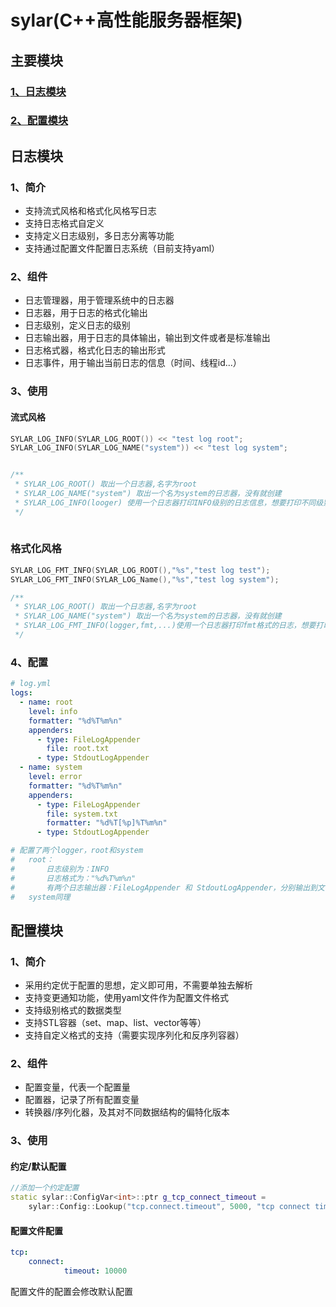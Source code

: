 <!--
 * @Descripttion: 
 * @version: 
 * @Author: zsj
 * @Date: 2020-06-06 23:45:02
 * @LastEditors: zsj
 * @LastEditTime: 2020-06-08 10:46:29
--> 

# sylar(C++高性能服务器框架)
## 主要模块

### [1、日志模块](#log)
### [2、配置模块](#config)


## <span id="log">日志模块</span>
### 1、简介
- 支持流式风格和格式化风格写日志
- 支持日志格式自定义
- 支持定义日志级别，多日志分离等功能
- 支持通过配置文件配置日志系统（目前支持yaml）
### 2、组件
* 日志管理器，用于管理系统中的日志器
* 日志器，用于日志的格式化输出
* 日志级别，定义日志的级别
* 日志输出器，用于日志的具体输出，输出到文件或者是标准输出
* 日志格式器，格式化日志的输出形式
* 日志事件，用于输出当前日志的信息（时间、线程id...）
### 3、使用
#### 流式风格
```cpp
SYLAR_LOG_INFO(SYLAR_LOG_ROOT()) << "test log root";
SYLAR_LOG_INFO(SYLAR_LOG_NAME("system")) << "test log system";


/**
 * SYLAR_LOG_ROOT() 取出一个日志器,名字为root
 * SYLAR_LOG_NAME("system") 取出一个名为system的日志器，没有就创建
 * SYLAR_LOG_INFO(looger) 使用一个日志器打印INFO级别的日志信息，想要打印不同级别日志，使用SYLAR_LOG_{LEVEL}(logger)
 */
 
```

### 格式化风格
```cpp
SYLAR_LOG_FMT_INFO(SYLAR_LOG_ROOT(),"%s","test log test");
SYLAR_LOG_FMT_INFO(SYLAR_LOG_Name(),"%s","test log system");

/**
 * SYLAR_LOG_ROOT() 取出一个日志器,名字为root
 * SYLAR_LOG_NAME("system") 取出一个名为system的日志器，没有就创建
 * SYLAR_LOG_FMT_INFO(logger,fmt,...)使用一个日志器打印fmt格式的日志，想要打印不用级别日志，使用SYLAR_LOG_FMT_{LEVEL}(logger,fmt,...)
 */

```

### 4、配置
```yaml
# log.yml
logs:
  - name: root
    level: info
    formatter: "%d%T%m%n"
    appenders:
      - type: FileLogAppender
        file: root.txt
      - type: StdoutLogAppender
  - name: system
    level: error
    formatter: "%d%T%m%n"
    appenders:
      - type: FileLogAppender
        file: system.txt
        formatter: "%d%T[%p]%T%m%n"
      - type: StdoutLogAppender

# 配置了两个logger，root和system
#   root：
#       日志级别为：INFO
#       日志格式为："%d%T%m%n"
#       有两个日志输出器：FileLogAppender 和 StdoutLogAppender，分别输出到文件和控制台
#   system同理

```

## <span id="config">配置模块</span>
### 1、简介
- 采用约定优于配置的思想，定义即可用，不需要单独去解析
- 支持变更通知功能，使用yaml文件作为配置文件格式
- 支持级别格式的数据类型
- 支持STL容器（set、map、list、vector等等）
- 支持自定义格式的支持（需要实现序列化和反序列容器）
### 2、组件
- 配置变量，代表一个配置量
- 配置器，记录了所有配置变量
- 转换器/序列化器，及其对不同数据结构的偏特化版本

### 3、使用
#### 约定/默认配置
```cpp
//添加一个约定配置
static sylar::ConfigVar<int>::ptr g_tcp_connect_timeout =
	sylar::Config::Lookup("tcp.connect.timeout", 5000, "tcp connect timeout");

```

#### 配置文件配置
```yaml
tcp:
    connect:
            timeout: 10000
```
配置文件的配置会修改默认配置